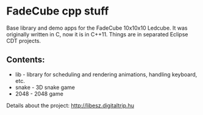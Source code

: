 FadeCube cpp stuff
==================

Base library and demo apps for the FadeCube 10x10x10 Ledcube.
It was originally written in C, now it is in C++11.
Things are in separated Eclipse CDT projects.

Contents:
---------
* lib - library for scheduling and rendering animations, handling keyboard, etc.
* snake - 3D snake game
* 2048 - 2048 game

Details about the project: http://libesz.digitaltrip.hu

